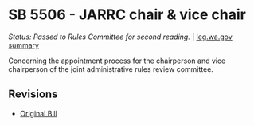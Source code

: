 # SB 5506 - JARRC chair & vice chair
*Status: Passed to Rules Committee for second reading.* | [leg.wa.gov summary](https://app.leg.wa.gov/billsummary?BillNumber=5506&Year=2021)

Concerning the appointment process for the chairperson and vice chairperson of the joint administrative rules review committee.

## Revisions
* [Original Bill](1/)